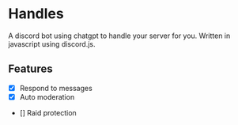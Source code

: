# Handles
A discord bot using chatgpt to handle your server for you.
Written in javascript using discord.js.

## Features
- [x] Respond to messages
- [x] Auto moderation
- [] Raid protection